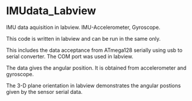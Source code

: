 IMUdata_Labview
===============

IMU data aquisition in labview. IMU-Accelerometer, Gyroscope. 

This code is written in labview and can be run in the same only.

This includes the data acceptance from ATmega128 serially using usb to serial converter. The COM port was used in labview.

The data gives the angular position. It is obtained from accelerometer and gyroscope.

The 3-D plane orientation in labview demonstrates the angular postions given by the sensor serial data.
